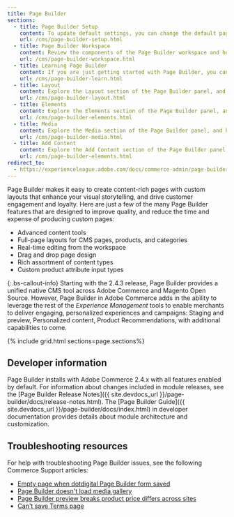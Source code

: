 ```yaml
---
title: Page Builder
sections:
  - title: Page Builder Setup
    content: To update default settings, you can change the default page layout and enable more advance Page Builder features. You can also integrate Google Maps to incorporate location content in your pages.
    url: /cms/page-builder-setup.html
  - title: Page Builder Workspace
    content: Review the components of the Page Builder workspace and how they enable you to create engaging content for your stores.
    url: /cms/page-builder-workspace.html
  - title: Learning Page Builder
    content: If you are just getting started with Page Builder, you can get up to speed quickly by completing the tutorials and building a sample page, reusable content block, and catalog page for product listings.
    url: /cms/page-builder-learn.html
  - title: Layout
    content: Explore the Layout section of the Page Builder panel, and how to use these tools to add rows, columns, or tabs to the Page Builder stage.
    url: /cms/page-builder-layout.html
  - title: Elements
    content: Explore the Elements section of the Page Builder panel, and how to use these tools to add text, headings, buttons, dividers, and HTML code to any layout container on the Page Builder stage.
    url: /cms/page-builder-elements.html
  - title: Media
    content: Explore the Media section of the Page Builder panel, and how to use these tools to add images, video, banners, sliders, and Google Maps to any layout container on the Page Builder stage.
    url: /cms/page-builder-media.html
  - title: Add Content
    content: Explore the Add Content section of the Page Builder panel, and how to add existing content components to the Page Builder stage.
    url: /cms/page-builder-elements.html
redirect_to:
  - https://experienceleague.adobe.com/docs/commerce-admin/page-builder/introduction.html
---
```


Page Builder makes it easy to create content-rich pages with custom layouts that enhance your visual storytelling, and drive customer engagement and loyalty. Here are just a few of the many Page Builder features that are designed to improve quality, and reduce the time and expense of producing custom pages:

- Advanced content tools
- Full-page layouts for CMS pages, products, and categories
- Real-time editing from the workspace
- Drag and drop page design
- Rich assortment of content types
- Custom product attribute input types

{:.bs-callout-info}
Starting with the 2.4.3 release, Page Builder provides a unified native CMS tool across Adobe Commerce and Magento Open Source. However, Page Builder in Adobe Commerce adds in the ability to leverage the rest of the _Experience Management_ tools to enable merchants to deliver engaging, personalized experiences and campaigns: Staging and preview, Personalized content, Product Recommendations, with additional capabilities to come.

{% include grid.html sections=page.sections%}

## Developer information

Page Builder installs with Adobe Commerce 2.4.x with all features enabled by default. For information about changes included in module releases, see the [Page Builder Release Notes]({{ site.devdocs_url }}/page-builder/docs/release-notes.html). The [Page Builder Guide]({{ site.devdocs_url }}/page-builder/docs/index.html) in developer documentation provides details about module architecture and customization.

## Troubleshooting resources

For help with troubleshooting Page Builder issues, see the following Commerce Support articles:

- [Empty page when dotdigital Page Builder form saved](https://support.magento.com/hc/en-us/articles/360049819092)
- [Page Builder doesn't load media gallery](https://support.magento.com/hc/en-us/articles/360052440732)
- [Page Builder preview breaks product price differs across sites](https://support.magento.com/hc/en-us/articles/360057028631)
- [Can't save Terms page](https://support.magento.com/hc/en-us/articles/360058590612)
